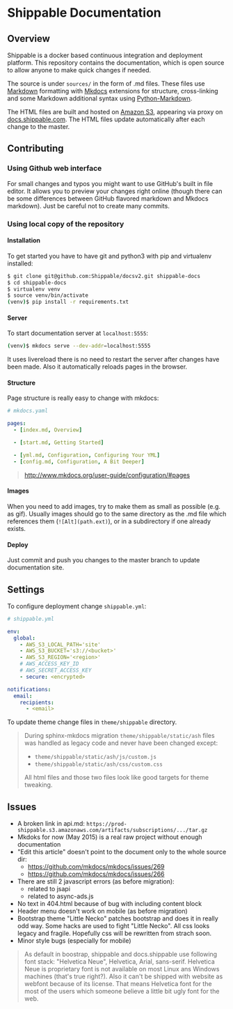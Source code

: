 # Shippable Documentation

## Overview

Shippable is a docker based continuous integration and deployment platform. This repository contains the documentation, which is open source to allow anyone to make quick changes if needed.

The source is under `sources/` in the form of .md files. These files use [Markdown](http://daringfireball.net/projects/markdown/syntax) formatting with [Mkdocs](http://www.mkdocs.org/) extensions for structure, cross-linking and some Markdown additional syntax using [Python-Markdown](https://pythonhosted.org/Markdown/extensions/).

The HTML files are built and hosted on [Amazon S3](http://aws.amazon.com/s3/), appearing via proxy on [docs.shippable.com](http://docs.shippable.com/). The HTML files update automatically after each change to the master.

## Contributing

### Using Github web interface

For small changes and typos you might want to use
GitHub's built in file editor. It allows you to preview your changes
right online (though there can be some differences between GitHub
flavored markdown and Mkdocs markdown). Just be careful not to create many commits.

### Using local copy of the repository

#### Installation

To get started you have to have git and python3 with pip and virtualenv installed:

```bash
$ git clone git@github.com:Shippable/docsv2.git shippable-docs
$ cd shippable-docs
$ virtualenv venv
$ source venv/bin/activate
(venv)$ pip install -r requirements.txt
```

#### Server

To start documentation server at `localhost:5555`:

```bash
(venv)$ mkdocs serve --dev-addr=localhost:5555
```
It uses livereload there is no need to restart the server after changes have been made. Also it automatically reloads pages in the browser.

#### Structure

Page structure is really easy to change with mkdocs:

```yaml
# mkdocs.yaml

pages:
  - [index.md, Overview]

  - [start.md, Getting Started]

  - [yml.md, Configuration, Configuring Your YML]
  - [config.md, Configuration, A Bit Deeper]
```

> http://www.mkdocs.org/user-guide/configuration/#pages

#### Images

When you need to add images, try to make them as small as possible
(e.g. as gif). Usually images should go to the same directory as the
.md file which references them (`![Alt](path.ext)`), or in a subdirectory if one already
exists.

#### Deploy

Just commit and push you changes to the master branch to update documentation site.

## Settings

To configure deployment change `shippable.yml`:

```yaml
# shippable.yml

env:
  global:
    - AWS_S3_LOCAL_PATH='site'
    - AWS_S3_BUCKET='s3://<bucket>'
    - AWS_S3_REGION='<region>'
    # AWS_ACCESS_KEY_ID
    # AWS_SECRET_ACCESS_KEY
    - secure: <encrypted>

notifications:
  email:
    recipients:
      - <email>
```

To update theme change files in `theme/shippable` directory.

> During sphinx-mkdocs migration `theme/shippable/static/ash`
> files was handled as legacy code and never have been changed except:
>
> - `theme/shippable/static/ash/js/custom.js`
> - `theme/shippable/static/ash/css/custom.css`
>
> All html files and those two files look like good targets for theme tweaking.

## Issues

- A broken link in api.md: `https://prod-shippable.s3.amazonaws.com/artifacts/subscriptions/.../tar.gz`
- Mkdoks for now (May 2015) is a real raw project without enough documentation
- "Edit this article" doesn't point to the document only to the whole source dir:
    - https://github.com/mkdocs/mkdocs/issues/269
    - https://github.com/mkdocs/mkdocs/issues/266
- There are still 2 javascript errors (as before migration):
    - related to jsapi
    - related to async-ads.js
- No text in 404.html because of bug with including content block
- Header menu doesn't work on mobile (as before migration)
- Bootstrap theme "Little Necko" patches bootstrap and does it in really odd way. Some hacks are used to fight "Little Necko". All css looks legacy and fragile. Hopefully css will be rewritten from strach soon.
- Minor style bugs (especially for mobile)

> As default in boostrap, shippable and docs.shippable use following font stack:
> "Helvetica Neue", Helvetica, Arial, sans-serif. Helvetica Neue is proprietary
> font is not available on most Linux ans Windows machines (that's true right?).
> Also it can't be shipped with website as webfont because of its license. That
> means Helvetica font for the most of the users which someone believe a little bit
> ugly font for the web.
